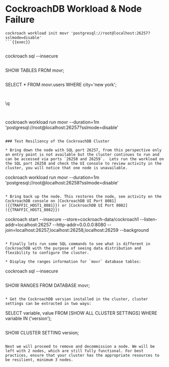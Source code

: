 # CockroachDB Workload & Node Failure

```
cockroach workload init movr 'postgresql://root@localhost:26257?sslmode=disable'
```{{exec}}


```
cockroach sql --insecure
```{{exec}}

```
SHOW TABLES FROM movr;
```{{exec}}

```
SELECT * FROM movr.users WHERE city='new york';
```{{exec}}


```
\q
```{{exec}}


```
cockroach workload run movr --duration=1m 'postgresql://root@localhost:26257?sslmode=disable'
```{{exec}}

### Test Resiliency of the CockroachDB Cluster

* Bring down the node with SQL port 26257, from this perspective only an entry point is not available but the cluster continues to run and can be accessed via ports `26258 and 26259`.  Lets run the workload on the SQL port 26258 and check the UI console to review activity in the cluster, you will notice that one node is unavailable.

```
cockroach workload run movr --duration=1m 'postgresql://root@localhost:26258?sslmode=disable'
```{{exec}}

* Bring back up the node. This restores the node, see activity on the CockroachDB console on [CockroachDB UI Port 8081]({{TRAFFIC_HOST1_8081}}) or [CockroachDB UI Port 8082]({{TRAFFIC_HOST1_8082}})

```
cockroach start --insecure --store=cockroach-data/cockroach1 --listen-addr=localhost:26257 --http-addr=0.0.0.0:8080 --join=localhost:26257,localhost:26258,localhost:26259 --background
```{{exec}}

* Finally lets run some SQL commands to see what is different in CockroachDB with the purpose of seeing data distribution and flexibility to configure the cluster.

* Display the ranges information for `movr` database tables:

```
cockroach sql --insecure
```{{exec}}

```
SHOW RANGES FROM DATABASE movr;
```{{exec}}

* Get the CockroachDB version installed in the cluster, cluster settings can be extracted in two ways:

```
SELECT variable, value FROM [SHOW ALL CLUSTER SETTINGS] WHERE variable IN ('version');
```{{exec}}

```
SHOW CLUSTER SETTING version;
```{{exec}}

Next we will proceed to remove and decommission a node. We will be left with 2 nodes, which are still fully functional. For best practices, ensure that your cluster has the appropriate resources to be resilient, minimum 3 nodes.